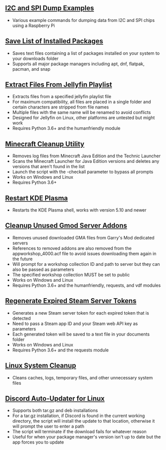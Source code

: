 ## [I2C and SPI Dump Examples](scripts/DumpExamples.sh)
- Various example commands for dumping data from I2C and SPI chips using a Raspberry Pi

## [Save List of Installed Packages](scripts/GetInstalledPackages.sh)
- Saves text files containing a list of packages installed on your system to your downloads folder
- Supports all major package managers including apt, dnf, flatpak, pacman, and snap

## [Extract Files From Jellyfin Playlist](scripts/JellyfinPlaylistExtractor.py)
- Extracts files from a specified jellyfin playlist file
- For maximum compatibility, all files are placed in a single folder and certain characters are stripped from file names
- Multiple files with the same name will be renamed to avoid conflicts
- Designed for Jellyfin on Linux, other platforms are untested but might work
- Requires Python 3.6+ and the humanfriendly module

## [Minecraft Cleanup Utility](scripts/MinecraftCleanup.py)
- Removes log files from Minecraft Java Edition and the Technic Launcher
- Scans the Minecraft Launcher for Java Edition versions and deletes any versions that aren't found in the list
- Launch the script with the -checkall parameter to bypass all prompts
- Works on Windows and Linux
- Requires Python 3.6+

## [Restart KDE Plasma](scripts/RestartPlasma.sh)
- Restarts the KDE Plasma shell, works with version 5.10 and newer

## [Cleanup Unused Gmod Server Addons](scripts/ServerGMACleanup.py)
- Removes unused downloaded GMA files from Garry's Mod dedicated servers
- References to removed addons are also removed from the appworkshop_4000.acf file to avoid issues downloading them again in the future
- Will prompt for a workshop collection ID and path to server but they can also be passed as parameters
- The specified workshop collection MUST be set to public
- Works on Windows and Linux
- Requires Python 3.6+ and the humanfriendly, requests, and vdf modules

## [Regenerate Expired Steam Server Tokens](scripts/SteamTokenGenerator.py)
- Generates a new Steam server token for each expired token that is detected
- Need to pass a Steam app ID and your Steam web API key as parameters
- Each generated token will be saved to a text file in your documents folder
- Works on Windows and Linux
- Requires Python 3.6+ and the requests module

## [Linux System Cleanup](scripts/SystemCleanup.sh)
- Cleans caches, logs, temporary files, and other unnecessary system files

## [Discord Auto-Updater for Linux](scripts/UpdateDiscord.sh)
- Supports both tar.gz and deb installations
- For a tar.gz installation, if Discord is found in the current working directory, the script will install the update to that location, otherwise it will prompt the user to enter a path
- The script will terminate if the download fails for whatever reason
- Useful for when your package manager's version isn't up to date but the app forces you to update
